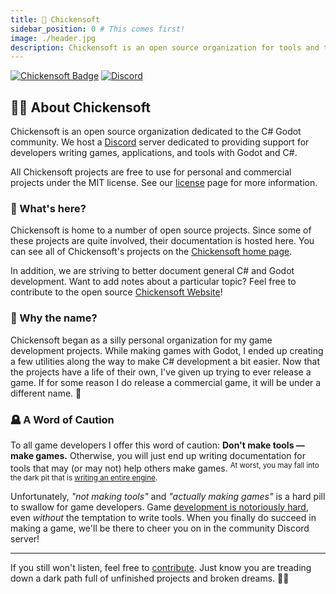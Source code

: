 ```yaml
---
title: 🐣 Chickensoft
sidebar_position: 0 # This comes first!
image: ./header.jpg
description: Chickensoft is an open source organization for tools and templates that help the C# Godot community.
---
```


[![Chickensoft Badge][chickensoft-badge]][chickensoft-website] [![Discord][discord-badge]][discord]

## 👩‍🏫 About Chickensoft

Chickensoft is an open source organization dedicated to the C# Godot community. We host a [Discord] server dedicated to providing support for developers writing games, applications, and tools with Godot and C#.

All Chickensoft projects are free to use for personal and commercial projects under the MIT license. See our [license] page for more information.

### 📖 What's here?

Chickensoft is home to a number of open source projects. Since some of these projects are quite involved, their documentation is hosted here. You can see all of Chickensoft's projects on the [Chickensoft home page](/chickensoft/).

In addition, we are striving to better document general C# and Godot development. Want to add notes about a particular topic? Feel free to contribute to the open source [Chickensoft Website][website-repo]!

### 🐤 Why the name?

Chickensoft began as a silly personal organization for my game development projects. While making games with Godot, I ended up creating a few utilities along the way to make C# development a bit easier. Now that the projects have a life of their own, I've given up trying to ever release a game. If for some reason I do release a commercial game, it will be under a different name. 🥲

### 🪦 A Word of Caution

To all game developers I offer this word of caution: **Don't make tools — make games.** Otherwise, you will just end up writing documentation for tools that may (or may not) help others make games. <sup>At worst, you may fall into the dark pit that is [writing an entire engine][not-invented-here].</sup>

Unfortunately, _"not making tools"_ and _"actually making games"_ is a hard pill to swallow for game developers. Game [development is notoriously hard][game-development-hard], even _without_ the temptation to write tools. When you finally do succeed in making a game, we'll be there to cheer you on in the community Discord server!

---

If you still won't listen, feel free to [contribute][org]. Just know you are treading down a dark path full of unfinished projects and broken dreams. 😶‍🌫️

[chickensoft-badge]: https://chickensoft.games/images/chickensoft/chickensoft_badge.svg
[chickensoft-website]: https://chickensoft.games
[discord-badge]: https://img.shields.io/badge/Chickensoft%20Discord-%237289DA.svg?style=flat&logo=discord&logoColor=white
[discord]: https://discord.gg/gSjaPgMmYW
[license]: /license
[website-repo]: https://github.com/chickensoft-games/chickensoft_site/
[org]: https://github.com/chickensoft-games
[not-invented-here]: https://en.wikipedia.org/wiki/Not_invented_here
[game-development-hard]: https://new.pythonforengineers.com/blog/the-harsh-truth/
